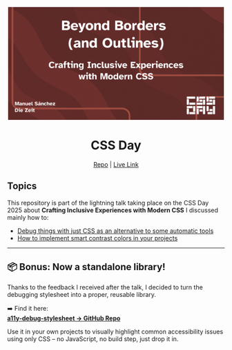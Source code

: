 <div align="center">

<a target="_blank" href="https://github.com/manuelsanchez2/cssday-2025-a11y">
  <img src="./thumbnail.png" alt="Cover of the presentation called 'Beyond Borders (and Outlines): Crafting Inclusive Experiences with Modern CSS'" width="500" />
</a>

# CSS Day

[Repo](https://github.com/manuelsanchez2/cssday-2025-a11y)
|
[Live Link](https://cssday-2025.manuelsanchezdev.com/)

</div>

## Topics 

This repository is part of the lightning talk taking place on the CSS Day 2025 about **Crafting Inclusive Experiences with Modern CSS**
I discussed mainly how to:

- [Debug things with just CSS as an alternative to some automatic tools](/styles/debug.css)
- [How to implement smart contrast colors in your projects](/styles/contrast.css)

---

## 📦 Bonus: Now a standalone library!

Thanks to the feedback I received after the talk, I decided to turn the debugging stylesheet into a proper, reusable library.

➡️ Find it here:  
**[a11y-debug-stylesheet → GitHub Repo](https://github.com/manuelsanchez2/a11y-debug-stylesheet)**

Use it in your own projects to visually highlight common accessibility issues using only CSS – no JavaScript, no build step, just drop it in.